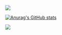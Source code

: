 <img src="https://capsule-render.vercel.app/api?type=waving&color=d08ea3&height=150&section=header" />

[![Anurag's GitHub stats](https://github-readme-stats.vercel.app/api?username=ebeleey)](https://github.com/anuraghazra/github-readme-stats)


<img src="https://capsule-render.vercel.app/api?type=waving&color=d08ea3&height=150&section=footer" />
